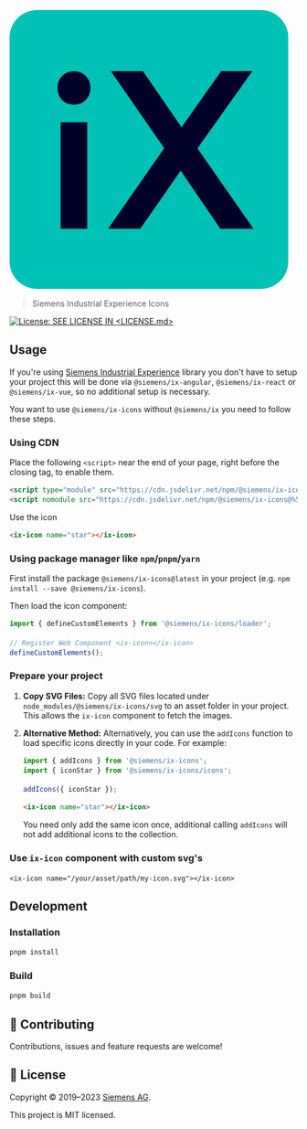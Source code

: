<!--
SPDX-FileCopyrightText: 2022 Siemens AG

SPDX-License-Identifier: MIT
-->

![iX](./logo.svg)

> Siemens Industrial Experience Icons

[![License: SEE LICENSE IN <LICENSE.md>](https://img.shields.io/badge/License-SEE%20LICENSE%20IN%20LICENSE.md-yellow.svg)](./LICENSE.md)

## Usage

If you're using [Siemens Industrial Experience](https://github.com/siemens/ix/) library you don't have to setup your project this will be done via `@siemens/ix-angular`, `@siemens/ix-react` or `@siemens/ix-vue`, so no additional setup is necessary.

You want to use `@siemens/ix-icons` without `@siemens/ix` you need to follow these steps.

### Using CDN

Place the following `<script>` near the end of your page, right before the closing </body> tag, to enable them.

```html
<script type="module" src="https://cdn.jsdelivr.net/npm/@siemens/ix-icons@%5E3.0.0/dist/ix-icons/ix-icons.esm.js"></script>
<script nomodule src="https://cdn.jsdelivr.net/npm/@siemens/ix-icons@%5E3.0.0/dist/ix-icons/ix-icons.js"></script>
```

Use the icon

```html
<ix-icon name="star"></ix-icon>
```

### Using package manager like `npm`/`pnpm`/`yarn`

First install the package `@siemens/ix-icons@latest` in your project (e.g. `npm install --save @siemens/ix-icons`).

Then load the icon component:

```javascript
import { defineCustomElements } from '@siemens/ix-icons/loader';

// Register Web Component <ix-icon></ix-icon>
defineCustomElements();
```

### Prepare your project

1. **Copy SVG Files:**
   Copy all SVG files located under `node_modules/@siemens/ix-icons/svg` to an asset folder in your project. This allows the `ix-icon` component to fetch the images.

2. **Alternative Method:**
   Alternatively, you can use the `addIcons` function to load specific icons directly in your code. For example:

   ```javascript
   import { addIcons } from '@siemens/ix-icons';
   import { iconStar } from '@siemens/ix-icons/icons';

   addIcons({ iconStar });
   ```

   ```html
   <ix-icon name="star"></ix-icon>
   ```

   You need only add the same icon once, additional calling `addIcons` will not add additional icons to the collection.

### Use `ix-icon` component with custom svg's

```tsx
<ix-icon name="/your/asset/path/my-icon.svg"></ix-icon>
```

## Development

### Installation

```sh
pnpm install
```

### Build

```sh
pnpm build
```

## 🤝 Contributing

Contributions, issues and feature requests are welcome!

## 📝 License

Copyright © 2019–2023 [Siemens AG](https://www.siemens.com/).

This project is MIT licensed.
